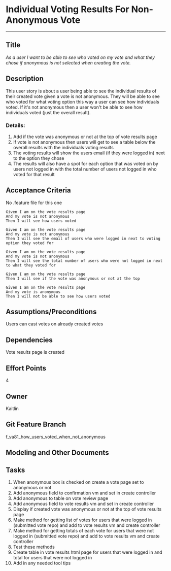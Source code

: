# Individual Voting Results For Non-Anonymous Vote
<hr>

## Title

*As a user I want to be able to see who voted on my vote and what they chose if anonymous is not selected when creating the vote.*

## Description
This user story is about a user being able to see the individual results of their created vote given a vote is not anonymous. They will be able to see who voted for what voting option this way a user can see how individuals voted. If it's not anonymous then a user won't be able to see how individuals voted (just the overall result).  

### Details:
1. Add if the vote was anonymous or not at the top of vote results page 
2. If vote is not anonymous then users will get to see a table below the overall results with the individuals voting results
3. The voting results will show the users email (if they were logged in) next to the option they chose 
4. The results will also have a spot for each option that was voted on by users not logged in with the total number of users not logged in who voted for that result 

## Acceptance Criteria
No .feature file for this one

    Given I am on the vote results page 
    And my vote is not anonymous  
    Then I will see how users voted 

    Given I am on the vote results page
    And my vote is not anonymous 
    Then I will see the email of users who were logged in next to voting option they voted for 

    Given I am on the vote results page
    And my vote is not anonymous 
    Then I will see the total number of users who were not logged in next to what they voted for 

    Given I am on the vote results page
    Then I will see if the vote was anonymous or not at the top 

    Given I am on the vote results page 
    And my vote is anonymous  
    Then I will not be able to see how users voted

## Assumptions/Preconditions
Users can cast votes on already created votes

## Dependencies
Vote results page is created 

## Effort Points
4

## Owner
Kaitlin

## Git Feature Branch
f_va81_how_users_voted_when_not_anonymous

## Modeling and Other Documents


## Tasks
1. When anonymous box is checked on create a vote page set to anonymous or not 
2. Add anonymous field to confirmation vm and set in create controller 
3. Add anonymous to table on vote review page 
4. Add anonymous field to vote results vm and set in create controller
5. Display if created vote was anonymous or not at the top of vote results page 
6. Make method for getting list of votes for users that were logged in (submitted vote repo) and add to vote results vm and create controller 
7. Make method for getting totals of each vote for users that were not logged in (submitted vote repo) and add to vote results vm and create controller 
8. Test these methods 
9. Create table in vote results html page for users that were logged in and total for users that were not logged in 
10. Add in any needed tool tips 